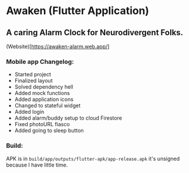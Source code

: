 # Awaken (Flutter Application)
## A caring Alarm Clock for Neurodivergent Folks.

(Website)[https://awaken-alarm.web.app/]

### Mobile app Changelog:

* Started project
* Finalized layout
* Solved dependency hell
* Added mock functions
* Added application icons
* Changed to stateful widget
* Added login
* Added alarm/buddy setup to cloud Firestore
* Fixed photoURL fiasco
* Added going to sleep button

### Build:

APK is in ```build/app/outputs/flutter-apk/app-release.apk``` it's unsigned because I have little time. 




